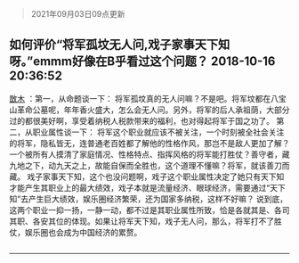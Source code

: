 > 2021年09月03日09点更新
<link rel="stylesheet" href="https://cdn.jsdelivr.net/gh/taotie6/sampleJSON@main/css/photo_show.css">


 ## 如何评价“将军孤坟无人问,戏子家事天下知呀。”emmm好像在B乎看过这个问题？ 2018-10-16 20:36:52

 [㪚木](https://www.coolapk.com/feed/8568965?shareKey=M2NlMmM1ZDExNTExNjEzMTc0NGI~) ：第一，从命题谈一下：
将军孤坟真的无人问嘛？不是吧。将军坟都在八宝山革命公墓呢，年年香火盛大，怎么会无人问。另外，将军的后人承祖荫，大部分过的都很美好啊，享受着纳税人税款带来的福利，也对得起将军于国之功了。
第二，从职业属性谈一下：
将军这个职业就应该不被关注<!--break-->，一个时刻被全社会关注的将军，隐私皆无，连普通老百姓都了解他的性格作风，那岂不是敌人更加了解？一个被所有人摸清了家庭情况、性格特点、指挥风格的将军能打胜仗？善守者，藏九地之下，动九天之上，故能自保而全胜也，这个道理不懂嘛？将军，就该善刀而藏。
戏子家事天下知，这个也没问题啊，戏子这个职业属性决定了她只有天下知才能产生其职业上的最大绩效，戏子本就是流量经济、眼球经济，需要通过“天下知”去产生巨大绩效，娱乐圈经济繁荣，还为国家多纳税，这样不好嘛？
说到底，这两个职业一抑一扬，一静一动，都不过是其职业属性所致，恰是各就其是、各司其职、各安其位的体现。如果让将军天下知，戏子无人问，那么，将军打不了胜仗，娱乐圈也会成为中国经济的累赘。 

<div class="album">
<img class="img-item" src="" />
</div>

 ------- 

